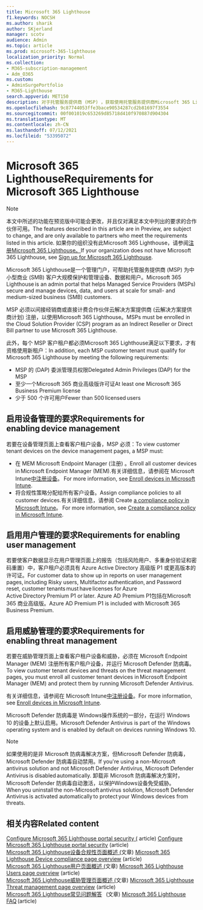 ```yaml
---
title: Microsoft 365 Lighthouse
f1.keywords: NOCSH
ms.author: sharik
author: SKjerland
manager: scotv
audience: Admin
ms.topic: article
ms.prod: microsoft-365-lighthouse
localization_priority: Normal
ms.collection:
- M365-subscription-management
- Adm_O365
ms.custom:
- AdminSurgePortfolio
- M365-Lighthouse
search.appverid: MET150
description: 对于托管服务提供商 (MSP) ，获取使用托管服务提供商Microsoft 365 Lighthouse。
ms.openlocfilehash: 9c87744053ffe3bace90534287cd2b81697f3554
ms.sourcegitcommit: 00f001019c653269d85718d410f970887d904304
ms.translationtype: MT
ms.contentlocale: zh-CN
ms.lasthandoff: 07/12/2021
ms.locfileid: "53395072"
---
```

# <a name="requirements-for-microsoft-365-lighthouse"></a><span data-ttu-id="67cd8-103">Microsoft 365 Lighthouse</span><span class="sxs-lookup"><span data-stu-id="67cd8-103">Requirements for Microsoft 365 Lighthouse</span></span>

> [!NOTE]
> <span data-ttu-id="67cd8-104">本文中所述的功能在预览版中可能会更改，并且仅对满足本文中列出的要求的合作伙伴可用。</span><span class="sxs-lookup"><span data-stu-id="67cd8-104">The features described in this article are in Preview, are subject to change, and are only available to partners who meet the requirements listed in this article.</span></span> <span data-ttu-id="67cd8-105">如果你的组织没有此Microsoft 365 Lighthouse，请参阅[注册Microsoft 365 Lighthouse。](m365-lighthouse-sign-up.md)</span><span class="sxs-lookup"><span data-stu-id="67cd8-105">If your organization does not have Microsoft 365 Lighthouse, see [Sign up for Microsoft 365 Lighthouse](m365-lighthouse-sign-up.md).</span></span>

<span data-ttu-id="67cd8-106">Microsoft 365 Lighthouse是一个管理门户，可帮助托管服务提供商 (MSP) 为中小型商业 (SMB) 客户大规模保护和管理设备、数据和用户。</span><span class="sxs-lookup"><span data-stu-id="67cd8-106">Microsoft 365 Lighthouse is an admin portal that helps Managed Service Providers (MSPs) secure and manage devices, data, and users at scale for small- and medium-sized business (SMB) customers.</span></span>  

<span data-ttu-id="67cd8-107">MSP 必须以间接经销商或直接计费合作伙伴云解决方案提供商 (云解决方案提供商计划) 注册，以使用Microsoft 365 Lighthouse。</span><span class="sxs-lookup"><span data-stu-id="67cd8-107">MSPs must be enrolled in the Cloud Solution Provider (CSP) program as an Indirect Reseller or Direct Bill partner to use Microsoft 365 Lighthouse.</span></span>  

<span data-ttu-id="67cd8-108">此外，每个 MSP 客户租户都必须Microsoft 365 Lighthouse满足以下要求，才有资格使用新租户：</span><span class="sxs-lookup"><span data-stu-id="67cd8-108">In addition, each MSP customer tenant must qualify for Microsoft 365 Lighthouse by meeting the following requirements:</span></span> 
 
- <span data-ttu-id="67cd8-109">MSP 的 (DAP) 委派管理员权限</span><span class="sxs-lookup"><span data-stu-id="67cd8-109">Delegated Admin Privileges (DAP) for the MSP</span></span> 
- <span data-ttu-id="67cd8-110">至少一个Microsoft 365 商业高级版许可证</span><span class="sxs-lookup"><span data-stu-id="67cd8-110">At least one Microsoft 365 Business Premium license</span></span> 
- <span data-ttu-id="67cd8-111">少于 500 个许可用户</span><span class="sxs-lookup"><span data-stu-id="67cd8-111">Fewer than 500 licensed users</span></span>  

## <a name="requirements-for-enablingdevice-management"></a><span data-ttu-id="67cd8-112">启用设备管理的要求</span><span class="sxs-lookup"><span data-stu-id="67cd8-112">Requirements for enabling device management</span></span>   

<span data-ttu-id="67cd8-113">若要在设备管理页面上查看客户租户设备，MSP 必须：</span><span class="sxs-lookup"><span data-stu-id="67cd8-113">To view customer tenant devices on the device management pages, a MSP must:</span></span>    

- <span data-ttu-id="67cd8-114">在 MEM Microsoft Endpoint Manager (注册) 。</span><span class="sxs-lookup"><span data-stu-id="67cd8-114">Enroll all customer devices in Microsoft Endpoint Manager (MEM).</span></span><span data-ttu-id="67cd8-115">有关详细信息，请参阅在 Microsoft Intune[中注册设备](/mem/intune/enrollment/)。</span><span class="sxs-lookup"><span data-stu-id="67cd8-115"> For more information, see [Enroll devices in Microsoft Intune](/mem/intune/enrollment/).</span></span>
- <span data-ttu-id="67cd8-116">将合规性策略分配给所有客户设备。</span><span class="sxs-lookup"><span data-stu-id="67cd8-116">Assign compliance policies to all customer devices.</span></span><span data-ttu-id="67cd8-117">有关详细信息，请参阅 Create [a compliance policy in Microsoft Intune](/mem/intune/protect/create-compliance-policy)。</span><span class="sxs-lookup"><span data-stu-id="67cd8-117"> For more information, see [Create a compliance policy in Microsoft Intune](/mem/intune/protect/create-compliance-policy).</span></span> 

## <a name="requirements-for-enabling-usermanagement"></a><span data-ttu-id="67cd8-118">启用用户管理的要求</span><span class="sxs-lookup"><span data-stu-id="67cd8-118">Requirements for enabling user management</span></span> 

<span data-ttu-id="67cd8-119">若要使客户数据显示在用户管理页面上的报告（包括风险用户、多重身份验证和密码重置）中，客户租户必须具有 Azure Active Directory 高级版 P1 或更高版本的许可证。</span><span class="sxs-lookup"><span data-stu-id="67cd8-119">For customer data to show up in reports on user management pages, including Risky users, Multifactor authentication, and Password reset, customer tenants must have licenses for Azure Active Directory Premium P1 or later.</span></span> <span data-ttu-id="67cd8-120">Azure AD Premium P1包括在Microsoft 365 商业高级版。</span><span class="sxs-lookup"><span data-stu-id="67cd8-120">Azure AD Premium P1 is included with Microsoft 365 Business Premium.</span></span>   

## <a name="requirements-for-enablingthreat-management"></a><span data-ttu-id="67cd8-121">启用威胁管理的要求</span><span class="sxs-lookup"><span data-stu-id="67cd8-121">Requirements for enabling threat management</span></span> 

<span data-ttu-id="67cd8-122">若要在威胁管理页面上查看客户租户设备和威胁，必须在 Microsoft Endpoint Manager (MEM) 注册所有客户租户设备，并运行 Microsoft Defender 防病毒。</span><span class="sxs-lookup"><span data-stu-id="67cd8-122">To view customer tenant devices and threats on the threat management pages, you must enroll all customer tenant devices in Microsoft Endpoint Manager (MEM) and protect them by running Microsoft Defender Antivirus.</span></span>  

<span data-ttu-id="67cd8-123">有关详细信息，请参阅在 Microsoft Intune[中注册设备](/mem/intune/enrollment/)。</span><span class="sxs-lookup"><span data-stu-id="67cd8-123">For more information, see [Enroll devices in Microsoft Intune](/mem/intune/enrollment/).</span></span>  

<span data-ttu-id="67cd8-124">Microsoft Defender 防病毒是 Windows操作系统的一部分，在运行 Windows 10 的设备上默认启用。</span><span class="sxs-lookup"><span data-stu-id="67cd8-124">Microsoft Defender Antivirus is part of the Windows operating system and is enabled by default on devices running Windows 10.</span></span>  

> [!NOTE] 
> <span data-ttu-id="67cd8-125">如果使用的是非 Microsoft 防病毒解决方案，但Microsoft Defender 防病毒，Microsoft Defender 防病毒自动禁用。</span><span class="sxs-lookup"><span data-stu-id="67cd8-125">If you're using a non-Microsoft antivirus solution and not Microsoft Defender Antivirus, Microsoft Defender Antivirus is disabled automatically.</span></span> <span data-ttu-id="67cd8-126">卸载非 Microsoft 防病毒解决方案时，Microsoft Defender 防病毒自动激活，以保护Windows设备免受威胁。</span><span class="sxs-lookup"><span data-stu-id="67cd8-126">When you uninstall the non-Microsoft antivirus solution, Microsoft Defender Antivirus is activated automatically to protect your Windows devices from threats.</span></span>    

## <a name="related-content"></a><span data-ttu-id="67cd8-127">相关内容</span><span class="sxs-lookup"><span data-stu-id="67cd8-127">Related content</span></span>   

<span data-ttu-id="67cd8-128">[Configure Microsoft 365 Lighthouse portal security (](m365-lighthouse-configure-portal-security.md) article) </span><span class="sxs-lookup"><span data-stu-id="67cd8-128">[Configure Microsoft 365 Lighthouse portal security](m365-lighthouse-configure-portal-security.md) (article)</span></span>\
<span data-ttu-id="67cd8-129">[Microsoft 365 Lighthouse设备合规性页面概述 (](m365-lighthouse-device-compliance-page-overview.md)文章) </span><span class="sxs-lookup"><span data-stu-id="67cd8-129">[Microsoft 365 Lighthouse Device compliance page overview](m365-lighthouse-device-compliance-page-overview.md) (article)</span></span>\
<span data-ttu-id="67cd8-130">[Microsoft 365 Lighthouse用户页面概述 (](m365-lighthouse-users-page-overview.md)文章) </span><span class="sxs-lookup"><span data-stu-id="67cd8-130">[Microsoft 365 Lighthouse Users page overview](m365-lighthouse-users-page-overview.md) (article)</span></span>\
<span data-ttu-id="67cd8-131">[Microsoft 365 Lighthouse威胁管理页面概述 (](m365-lighthouse-threat-management-page-overview.md)文章) </span><span class="sxs-lookup"><span data-stu-id="67cd8-131">[Microsoft 365 Lighthouse Threat management page overview](m365-lighthouse-threat-management-page-overview.md) (article)</span></span>\
<span data-ttu-id="67cd8-132">[Microsoft 365 Lighthouse常见问题解答](m365-lighthouse-faq.yml)   (文章) </span><span class="sxs-lookup"><span data-stu-id="67cd8-132">[Microsoft 365 Lighthouse FAQ](m365-lighthouse-faq.yml) (article)</span></span>

